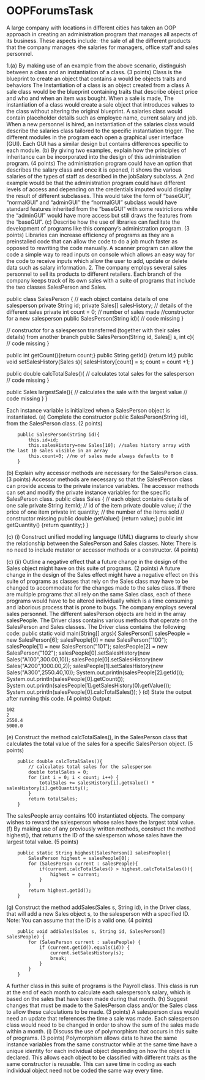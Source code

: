 # OOPForumsTask
A large company with locations in different cities has taken an OOP approach in creating an administration program that manages all aspects of its business. These aspects include:
·the sale of all the different products that the company manages
·the salaries for managers, office staff and sales personnel.

1.(a) By making use of an example from the above scenario, distinguish between a class and an instantiation of a class. (3 points)
Class is the blueprint to create an object that contains a would be objects traits and behaviors
The Instantiation of a class is an object created from a class
A sale class would be the blueprint containing traits that describe object price and who and when an item was bought. When a sale is made, The instantiation of a class would create a sale object that introduces values to the class without altering the original blueprint.
A salaries class would contain placeholder details such as employee name, current salary and job. When a new personnel is hired, an instantiation of the salaries class would describe the salaries class tailored to the specific instantiation trigger.
The different modules in the program each open a graphical user interface (GUI). Each GUI has a similar design but contains differences specific to each module.
(b) By giving two examples, explain how the principles of inheritance can be incorporated into the design of this administration program. (4 points)
The administration program could have an option that describes the salary class and once it is opened, it shows the various salaries of the types of staff as described in the jobSalary subclass.
A 2nd example would be that the administration program could have different levels of access and depending on the credentials imputed would display the result of different subclasses. This would take the form of “baseGUI”, “normalGUI” and “adminGUI” the “normalGUI” subclass would have standard features inherited from the “baseGUI” with some restrictions while the “adminGUI” would have more access but still draws the features from the “baseGUI”.
(c) Describe how the use of libraries can facilitate the development of programs like this company’s administration program. (3 points)
Libraries can increase efficiency of programs as they are a preinstalled code that can allow the code to do a job much faster as opposed to rewriting the code manually. A scanner program can allow the code a simple way to read inputs on console which allows an easy way for the code to receive inputs which allow the user to add, update or delete data such as salary information.
2. The company employs several sales personnel to sell its products to different retailers. Each branch of the company keeps track of its own sales with a suite of programs that include the two classes SalesPerson and Sales.
 
public class SalesPerson {
// each object contains details of one salesperson
private String id;
private Sales[] salesHistory; // details of the different sales
private int count = 0; // number of sales made
//constructor for a new salesperson
public SalesPerson(String id){
// code missing
}
 
// constructor for a salesperson transferred (together with their sales details) from another branch
public SalesPerson(String id, Sales[] s, int c){
// code missing
}
 
public int getCount(){return count;}
public String getId() {return id;}
public void setSalesHistory(Sales s){
salesHistory[count] = s;
count = count +1;
}
 
public double calcTotalSales(){
// calculates total sales for the salesperson
// code missing
}
 
public Sales largestSale(){
// calculates the sale with the largest value
// code missing
}
}
 
Each instance variable is initialized when a SalesPerson object is instantiated.
(a) Complete the constructor public SalesPerson(String id), from the SalesPerson class. (2 points)

```
    public SalesPerson(String id){
        this.id=id;
        this.salesHistory=new Sales[10]; //sales history array with the last 10 sales visible in an array
        this.count=0; //no of sales made always defaults to 0
    }
```

(b) Explain why accessor methods are necessary for the SalesPerson class. (3 points)
Accessor methods are necessary so that the SalesPerson class can provide access to the private instance variables. The accessor methods can set and modify the private instance variables for the specific SalesPerson class.
public class Sales {
// each object contains details of one sale
private String itemId;     // id of the item
private double value;      // the price of one item
private int quantity;      // the number of the items sold
// constructor missing
public double getValue() {return value;}
public int getQuantity() {return quantity;}
}
 
(c) (i) Construct unified modelling language (UML) diagrams to clearly show the relationship between the SalesPerson and Sales classes.
Note: There is no need to include mutator or accessor methods or a constructor. (4 points)

(c) (ii) Outline a negative effect that a future change in the design of the Sales object might have on this suite of programs. (2 points)
 A future change in the design of the Sales effect might have a negative effect on this suite of programs as classes that rely on the Sales class may have to be changed to accommodate for the changes made to the sales class. If there are multiple programs that all rely on the same Sales class, each of these programs would have to be altered individually which is a time consuming and laborious process that is prone to bugs.
The company employs several sales personnel. The different salesPerson objects are held in the array salesPeople. The Driver class contains various methods that operate on the SalesPerson and Sales classes. The Driver class contains the following code:
public static void main(String[] args){
SalesPerson[] salesPeople = new SalesPerson[6];
salesPeople[0] = new SalesPerson("100");
salesPeople[1] = new SalesPerson("101");
salesPeople[2] = new SalesPerson("102");
salesPeople[0].setSalesHistory(new Sales("A100",300.00,10));
salesPeople[0].setSalesHistory(new Sales("A200",1000.00,2));
salesPeople[1].setSalesHistory(new Sales("A300",2550.40,10));
System.out.println(salesPeople[2].getId());
System.out.println(salesPeople[0].getCount());
System.out.println(salesPeople[1].getSalesHistory(0).getValue());
System.out.println(salesPeople[0].calcTotalSales());
 }
(d) State the output after running this code. (4 points)
Output:
```
102 
2 
2550.4
5000.0 
```
(e) Construct the method calcTotalSales(), in the SalesPerson class that calculates the total value of the sales for a specific SalesPerson object. (5 points)
```
    public double calcTotalSales(){
        // calculates total sales for the salesperson
        double totalSales = 0;
        for (int i = 0; i < count; i++) {
            totalSales += salesHistory[i].getValue() * salesHistory[i].getQuantity();
        }
        return totalSales;
    }
 ```
 
The salesPeople array contains 100 instantiated objects. The company wishes to reward the salesperson whose sales have the largest total value.
(f) By making use of any previously written methods, construct the method highest(), that returns the ID of the salesperson whose sales have the largest total value. (5 points)
```
    public static String highest(SalesPerson[] salesPeople){
        SalesPerson highest = salesPeople[0];
        for (SalesPerson current : salesPeople){
            if(current.calcTotalSales() > highest.calcTotalSales()){
                highest = current;
            }
        }
        return highest.getId();
    }
```

(g) Construct the method addSales(Sales s, String id), in the Driver class, that will add a new Sales object s, to the salesperson with a specified ID.
Note: You can assume that the ID is a valid one. (4 points)
```
    public void addSales(Sales s, String id, SalesPerson[] salesPeople) {
        for (SalesPerson current : salesPeople) {
            if (current.getId().equals(id)) {
                current.setSalesHistory(s);
                break;
            }
        }
    }
```
 
A further class in this suite of programs is the Payroll class. This class is run at the end of each month to calculate each salesperson’s salary, which is based on the sales that have been made during that month.
(h) Suggest changes that must be made to the SalesPerson class and/or the Sales class to allow these calculations to be made. (3 points)
A salesperson class would need an update that references the time a sale was made. Each salesperson class would need to be changed in order to show the sum of the sales made within a month.
(i) Discuss the use of polymorphism that occurs in this suite of programs. (3 points)
Polymorphism allows data to have the same instance variables from the same constructor while at the same time have a unique identity for each individual object depending on how the object is declared. This allows each object to be classified with different traits as the same constructor is reusable. This can save time in coding as each individual object need not be coded the same way every time.

